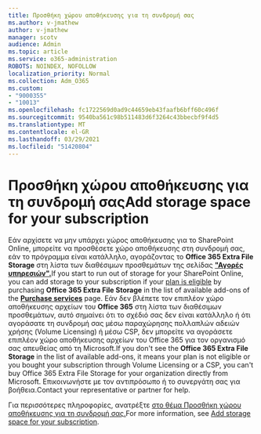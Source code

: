 ```yaml
---
title: Προσθήκη χώρου αποθήκευσης για τη συνδρομή σας
ms.author: v-jmathew
author: v-jmathew
manager: scotv
audience: Admin
ms.topic: article
ms.service: o365-administration
ROBOTS: NOINDEX, NOFOLLOW
localization_priority: Normal
ms.collection: Adm_O365
ms.custom:
- "9000355"
- "10013"
ms.openlocfilehash: fc1722569d0ad9c44659eb43faafb6bff60c496f
ms.sourcegitcommit: 9540ba561c98b511483d6f3264c43bbecbf9f4d5
ms.translationtype: MT
ms.contentlocale: el-GR
ms.lasthandoff: 03/29/2021
ms.locfileid: "51420804"
---
```

# <a name="add-storage-space-for-your-subscription"></a><span data-ttu-id="9a946-102">Προσθήκη χώρου αποθήκευσης για τη συνδρομή σας</span><span class="sxs-lookup"><span data-stu-id="9a946-102">Add storage space for your subscription</span></span>

<span data-ttu-id="9a946-103">Εάν αρχίσετε να μην υπάρχει χώρος αποθήκευσης για το SharePoint Online, [](https://docs.microsoft.com/microsoft-365/commerce/add-storage-space) μπορείτε να προσθέσετε χώρο αποθήκευσης στη συνδρομή σας, εάν το πρόγραμμα είναι κατάλληλο, αγοράζοντας το **Office 365 Extra File Storage** στη λίστα των διαθέσιμων προσθεμάτων της σελίδας **["Αγορές υπηρεσιών".](https://go.microsoft.com/fwlink/p/?linkid=868433)**</span><span class="sxs-lookup"><span data-stu-id="9a946-103">If you start to run out of storage for your SharePoint Online, you can add storage to your subscription if your [plan is eligible](https://docs.microsoft.com/microsoft-365/commerce/add-storage-space) by purchasing **Office 365 Extra File Storage** in the list of available add-ons of the **[Purchase services](https://go.microsoft.com/fwlink/p/?linkid=868433)** page.</span></span> <span data-ttu-id="9a946-104">Εάν δεν βλέπετε τον επιπλέον χώρο αποθήκευσης αρχείων του **Office 365** στη λίστα των διαθέσιμων προσθεμάτων, αυτό σημαίνει ότι το σχέδιό σας δεν είναι κατάλληλο ή ότι αγοράσατε τη συνδρομή σας μέσω παραχώρησης πολλαπλών αδειών χρήσης (Volume Licensing) ή μέσω CSP, δεν μπορείτε να αγοράσετε επιπλέον χώρο αποθήκευσης αρχείων του Office 365 για τον οργανισμό σας απευθείας από τη Microsoft.</span><span class="sxs-lookup"><span data-stu-id="9a946-104">If you don't see the **Office 365 Extra File Storage** in the list of available add-ons, it means your plan is not eligible or you bought your subscription through Volume Licensing or a CSP, you can't buy Office 365 Extra File Storage for your organization directly from Microsoft.</span></span> <span data-ttu-id="9a946-105">Επικοινωνήστε με τον αντιπρόσωπο ή το συνεργάτη σας για βοήθεια.</span><span class="sxs-lookup"><span data-stu-id="9a946-105">Contact your representative or partner for help.</span></span>

<span data-ttu-id="9a946-106">Για περισσότερες πληροφορίες, ανατρέξτε [στο θέμα Προσθήκη χώρου αποθήκευσης για τη συνδρομή σας.](https://docs.microsoft.com/microsoft-365/commerce/add-storage-space)</span><span class="sxs-lookup"><span data-stu-id="9a946-106">For more information, see [Add storage space for your subscription](https://docs.microsoft.com/microsoft-365/commerce/add-storage-space).</span></span>
